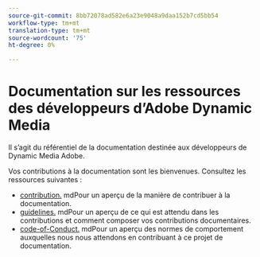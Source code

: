 ```yaml
---
source-git-commit: 8bb72078ad582e6a23e9048a9daa152b7cd5bb54
workflow-type: tm+mt
translation-type: tm+mt
source-wordcount: '75'
ht-degree: 0%

---
```

# Documentation sur les ressources des développeurs d’Adobe Dynamic Media

Il s’agit du référentiel de la documentation destinée aux développeurs de Dynamic Media Adobe.

Vos contributions à la documentation sont les bienvenues. Consultez les ressources suivantes :

* [contribution.](contributing.md) mdPour un aperçu de la manière de contribuer à la documentation.
* [guidelines.](guidelines.md) mdPour un aperçu de ce qui est attendu dans les contributions et comment composer vos contributions documentaires.
* [code-of-Conduct.](code-of-conduct.md) mdPour un aperçu des normes de comportement auxquelles nous nous attendons en contribuant à ce projet de documentation.
